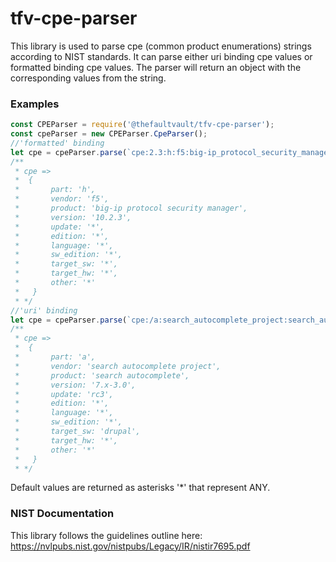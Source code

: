 # tfv-cpe-parser
This library is used to parse cpe (common product enumerations) strings according to NIST standards. It can parse either uri binding cpe values or formatted binding cpe values. The parser will return an object with the corresponding values from the string.

### Examples
```javascript
const CPEParser = require('@thefaultvault/tfv-cpe-parser');
const cpeParser = new CPEParser.CpeParser();
//'formatted' binding
let cpe = cpeParser.parse(`cpe:2.3:h:f5:big-ip_protocol_security_manager:10.2.3:*:*:*:*:*:*:*`);
/** 
 * cpe => 
 *  {
 *       part: 'h',
 *       vendor: 'f5',
 *       product: 'big-ip protocol security manager',
 *       version: '10.2.3',
 *       update: '*',
 *       edition: '*',
 *       language: '*',
 *       sw_edition: '*',
 *       target_sw: '*',
 *       target_hw: '*',
 *       other: '*' 
 *   }
 * */
//'uri' binding
let cpe = cpeParser.parse(`cpe:/a:search_autocomplete_project:search_autocomplete:7.x-3.0:rc3:~~~drupal~~`);
/** 
 * cpe => 
 *  {
 *       part: 'a',
 *       vendor: 'search autocomplete project',
 *       product: 'search autocomplete',
 *       version: '7.x-3.0',
 *       update: 'rc3',
 *       edition: '*',
 *       language: '*',
 *       sw_edition: '*',
 *       target_sw: 'drupal',
 *       target_hw: '*',
 *       other: '*' 
 *   }
 * */
```
Default values are returned as asterisks '*' that represent ANY.

### NIST Documentation
This library follows the guidelines outline here: 
https://nvlpubs.nist.gov/nistpubs/Legacy/IR/nistir7695.pdf
